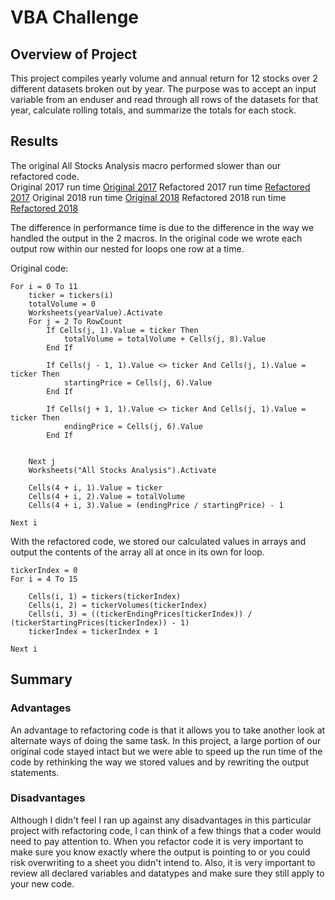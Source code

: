 # VBA Challenge

## Overview of Project
This project compiles yearly volume and annual return for 12 stocks over 2 different datasets broken out by year.  The purpose was to accept an input variable from an enduser and read through all rows of the datasets for that year, calculate rolling totals, 
and summarize the totals for each stock.



## Results
The original All Stocks Analysis macro performed slower than our refactored code.    
Original 2017 run time
[Original 2017](/resources/Original_2017_runtime.png)
Refactored 2017 run time
[Refactored 2017](/resources/VBA_Challenge_2017.png)
Original 2018 run time
[Original 2018](/resources/Original_2018_runtime.png)
Refactored 2018 run time
[Refactored 2018](/resources/VBA_Challenge_2018.png)

The difference in performance time is due to the difference in the way we handled the output in the 2 macros.  In the original code we wrote each output row within our nested 
for loops one row at a time. 

Original code:

    For i = 0 To 11
        ticker = tickers(i)
        totalVolume = 0
        Worksheets(yearValue).Activate
        For j = 2 To RowCount
            If Cells(j, 1).Value = ticker Then
                totalVolume = totalVolume + Cells(j, 8).Value
            End If
            
            If Cells(j - 1, 1).Value <> ticker And Cells(j, 1).Value = ticker Then
                startingPrice = Cells(j, 6).Value
            End If
            
            If Cells(j + 1, 1).Value <> ticker And Cells(j, 1).Value = ticker Then
                endingPrice = Cells(j, 6).Value
            End If
            
            
        Next j
        Worksheets("All Stocks Analysis").Activate

        Cells(4 + i, 1).Value = ticker
        Cells(4 + i, 2).Value = totalVolume
        Cells(4 + i, 3).Value = (endingPrice / startingPrice) - 1
             
    Next i
	
With the refactored code, we stored our calculated values in arrays and output the contents of the array all at once in its own for loop.

    tickerIndex = 0
    For i = 4 To 15
        
        Cells(i, 1) = tickers(tickerIndex)
        Cells(i, 2) = tickerVolumes(tickerIndex)
        Cells(i, 3) = ((tickerEndingPrices(tickerIndex)) / (tickerStartingPrices(tickerIndex)) - 1)
        tickerIndex = tickerIndex + 1
        
    Next i


## Summary
### Advantages
An advantage to refactoring code is that it allows you to take another look at alternate ways of doing the same task.  In this project, a large portion of our original code stayed intact but we were able to speed up the run time of the code by rethinking the way we stored values and by rewriting the output statements. 

### Disadvantages
Although I didn't feel I ran up against any disadvantages in this particular project with refactoring code, I can think of a few things that a coder would need to 
pay attention to.  When you refactor code it is very important to make sure you know exactly where the output is pointing to or you could risk overwriting to a sheet 
you didn't intend to.  Also, it is very important to review all declared variables and datatypes and make sure they still apply to your new code.

